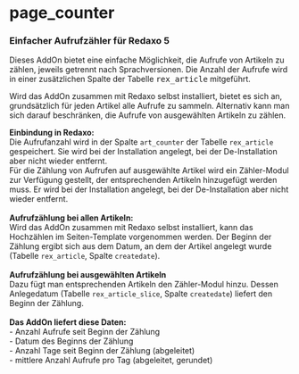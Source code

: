 # page_counter
<h3>Einfacher Aufrufzähler für Redaxo 5</h3>

<p>Dieses AddOn bietet eine einfache Möglichkeit, die Aufrufe von
Artikeln zu zählen, jeweils getrennt nach Sprachversionen. Die Anzahl
der Aufrufe wird in einer zusätzlichen Spalte der Tabelle
<tt>rex_article</tt> mitgeführt.</p>

<p>Wird das AddOn zusammen mit Redaxo selbst installiert, bietet
es sich an, grundsätzlich für jeden Artikel alle Aufrufe zu sammeln.
Alternativ kann man sich darauf beschränken, die Aufrufe von
ausgewählten Artikeln zu zählen.</p>

<div><b>Einbindung in Redaxo:</b></div>
<div>Die Aufrufanzahl wird in der Spalte <code>art_counter</code>
der Tabelle <code>rex_article</code> gespeichert. Sie wird bei
der Installation angelegt, bei der De-Installation aber nicht wieder
entfernt.<br/>
Für die Zählung von Aufrufen auf ausgewählte Artikel wird ein
Zähler-Modul zur Verfügung gestellt, der entsprechenden Artikeln
hinzugefügt werden muss. Er wird bei der Installation angelegt, bei
der De-Installation aber nicht wieder entfernt.</div>
<br/>
<div><b>Aufrufzählung bei allen Artikeln:</b></div>
<div>Wird das AddOn zusammen mit Redaxo selbst installiert, kann das
Hochzählen im Seiten-Template vorgenommen werden. Der Beginn der
Zählung ergibt sich aus dem Datum, an dem der Artikel angelegt wurde
(Tabelle <code>rex_article</code>, Spalte <code>createdate</code>).</div>
<br/>
<div><b>Aufrufzählung bei ausgewählten Artikeln</b></div>
<div>Dazu fügt man entsprechenden Artikeln den Zähler-Modul hinzu.
Dessen Anlegedatum (Tabelle <code>rex_article_slice</code>, Spalte
<code>createdate</code>) liefert den Beginn der Zählung.</div>
<br/>
<div><b>Das AddOn liefert diese Daten:</b></div>
<div>- Anzahl Aufrufe seit Beginn der Zählung<br/>
- Datum des Beginns der Zählung<br/>
- Anzahl Tage seit Beginn der Zählung (abgeleitet)<br/>
- mittlere Anzahl Aufrufe pro Tag (abgeleitet, gerundet)</div>